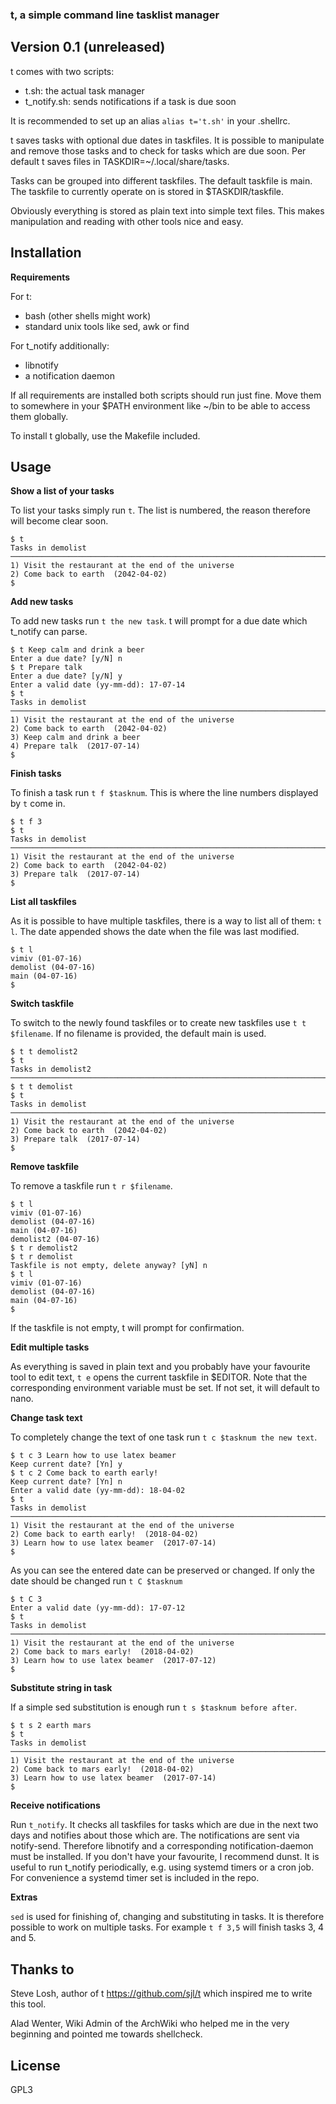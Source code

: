### t, a simple command line tasklist manager

## Version 0.1 (unreleased)

t comes with two scripts:

* t.sh: the actual task manager
* t\_notify.sh: sends notifications if a task is due soon

It is recommended to set up an alias `alias t='t.sh'` in your .shellrc.

t saves tasks with optional due dates in taskfiles. It is possible to manipulate
and remove those tasks and to check for tasks which are due soon. Per default t
saves files in TASKDIR=~/.local/share/tasks.

Tasks can be grouped into different taskfiles. The default taskfile is main. The
taskfile to currently operate on is stored in $TASKDIR/taskfile.

Obviously everything is stored as plain text into simple text files. This makes
manipulation and reading with other tools nice and easy.

## Installation

**Requirements**

For t:

* bash (other shells might work)
* standard unix tools like sed, awk or find

For t\_notify additionally:

* libnotify
* a notification daemon

If all requirements are installed both scripts should run just fine. Move them
to somewhere in your $PATH environment like ~/bin to be able to access them
globally.

To install t globally, use the Makefile included.

## Usage

**Show a list of your tasks**

To list your tasks simply run `t`. The list is numbered, the reason therefore
will become clear soon.

    $ t
    Tasks in demolist
    ────────────────────────────────────────────────────────────────────────────────
    1) Visit the restaurant at the end of the universe
    2) Come back to earth  (2042-04-02)
    $

**Add new tasks**

To add new tasks run `t the new task`. t will prompt for a due date which
t\_notify can parse.

    $ t Keep calm and drink a beer
    Enter a due date? [y/N] n
    $ t Prepare talk
    Enter a due date? [y/N] y
    Enter a valid date (yy-mm-dd): 17-07-14
    $ t
    Tasks in demolist
    ────────────────────────────────────────────────────────────────────────────────
    1) Visit the restaurant at the end of the universe
    2) Come back to earth  (2042-04-02)
    3) Keep calm and drink a beer
    4) Prepare talk  (2017-07-14)
    $

**Finish tasks**

To finish a task run `t f $tasknum`. This is where the line numbers displayed by
`t` come in.

    $ t f 3
    $ t
    Tasks in demolist
    ────────────────────────────────────────────────────────────────────────────────
    1) Visit the restaurant at the end of the universe
    2) Come back to earth  (2042-04-02)
    3) Prepare talk  (2017-07-14)
    $

**List all taskfiles**

As it is possible to have multiple taskfiles, there is a way to list all of
them: `t l`. The date appended shows the date when the file was last modified.

    $ t l
    vimiv (01-07-16)
    demolist (04-07-16)
    main (04-07-16)
    $

**Switch taskfile**

To switch to the newly found taskfiles or to create new taskfiles use `t t
$filename`. If no filename is provided, the default main is used.

    $ t t demolist2
    $ t
    Tasks in demolist2
    ────────────────────────────────────────────────────────────────────────────────
    $ t t demolist
    $ t
    Tasks in demolist
    ────────────────────────────────────────────────────────────────────────────────
    1) Visit the restaurant at the end of the universe
    2) Come back to earth  (2042-04-02)
    3) Prepare talk  (2017-07-14)
    $

**Remove taskfile**

To remove a taskfile run `t r $filename`.

    $ t l
    vimiv (01-07-16)
    demolist (04-07-16)
    main (04-07-16)
    demolist2 (04-07-16)
    $ t r demolist2
    $ t r demolist
    Taskfile is not empty, delete anyway? [yN] n
    $ t l
    vimiv (01-07-16)
    demolist (04-07-16)
    main (04-07-16)
    $

If the taskfile is not empty, t will prompt for confirmation.

**Edit multiple tasks**

As everything is saved in plain text and you probably have your favourite tool
to edit text, `t e` opens the current taskfile in $EDITOR. Note that the
corresponding environment variable must be set. If not set, it will default to
nano.


**Change task text**

To completely change the text of one task run `t c $tasknum the new text`.

    $ t c 3 Learn how to use latex beamer
    Keep current date? [Yn] y
    $ t c 2 Come back to earth early!
    Keep current date? [Yn] n
    Enter a valid date (yy-mm-dd): 18-04-02
    $ t
    Tasks in demolist
    ────────────────────────────────────────────────────────────────────────────────
    1) Visit the restaurant at the end of the universe
    2) Come back to earth early!  (2018-04-02)
    3) Learn how to use latex beamer  (2017-07-14)
    $

As you can see the entered date can be preserved or changed. If only the date
should be changed run `t C $tasknum`

    $ t C 3
    Enter a valid date (yy-mm-dd): 17-07-12
    $ t
    Tasks in demolist
    ────────────────────────────────────────────────────────────────────────────────
    1) Visit the restaurant at the end of the universe
    2) Come back to mars early!  (2018-04-02)
    3) Learn how to use latex beamer  (2017-07-12)
    $

**Substitute string in task**

If a simple sed substitution is enough run `t s $tasknum before after`.
    
    $ t s 2 earth mars
    $ t
    Tasks in demolist
    ────────────────────────────────────────────────────────────────────────────────
    1) Visit the restaurant at the end of the universe
    2) Come back to mars early!  (2018-04-02)
    3) Learn how to use latex beamer  (2017-07-14)
    $

**Receive notifications**

Run `t_notify`. It checks all taskfiles for tasks which are due in the next two
days and notifies about those which are. The notifications are sent via
notify-send. Therefore libnotify and a corresponding notification-daemon must be
installed. If you don't have your favourite, I recommend dunst. It is useful
to run t\_notify periodically, e.g. using systemd timers or a cron job. For
convenience a systemd timer set is included in the repo.

**Extras**

`sed` is used for finishing of, changing and substituting in tasks. It is
therefore possible to work on multiple tasks. For example `t f 3,5` will finish
tasks 3, 4 and 5.


## Thanks to
Steve Losh, author of t https://github.com/sjl/t which inspired me to write this
tool.

Alad Wenter, Wiki Admin of the ArchWiki who helped me in the very beginning and
pointed me towards shellcheck.

## License
GPL3
